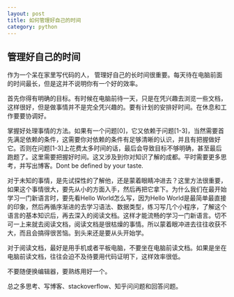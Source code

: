 ```yaml
---
layout: post
title: 如何管理好自己的时间
category: python
---
```

管理好自己的时间
----------------

作为一个呆在家里写代码的人， 管理好自己的长时间很重要。每天待在电脑前面的时间最长，但是这并不说明你有一个好的效率。

首先你得有明确的目标。有时候在电脑前待一天，只是在凭兴趣去浏览一些文档，这样很好，但是做事情并不是完全凭兴趣的。要有计划的安排好时间。在休息和工作要要协调好。

掌握好处理事情的方法。如果有一个问题[0]，它又依赖于问题[1-3]，当然需要首先满足依赖的条件，这需要你对依赖的条件有足够清晰的认识，并且有把握做好它。否则在问题[1-3]上花费太多时间的话，最后会导致目标不够明确，甚至最后跑题了。这里需要把握好时间。这又涉及到你对知识了解的成都。平时需要更多思考，并写出博客。Dont be defined by your taste. 

对于未知的事情，是先试探性的了解他，还是蒙着眼睛冲进去？这里方法很重要，如果这个事情很大，要先从小的方面入手，然后再把它拿下。为什么我们在最开始学习一门新语言时，要先看Hello World怎么写，因为Hello World是最简单最直接的印象，然后再循序渐进的去学习语法、数据类型，练习写几个小程序，了解这个语言的基本知识后，再去深入的阅读文档。这样才能流畅的学习一门新语言。切不可一上来就去阅读文档，阅读文档是很枯燥的事情。所以蒙着眼冲进去往往收获不大，而且会搞得很苦恼。到头来还是要从头开始学。

对于阅读文档，最好是用手机或者平板电脑，不要坐在电脑前读文档。如果是坐在电脑前读文档，往往会迫不及待要用代码证明下，这样效率很低。

不要随便换编辑器，要熟练用好一个。

总之多思考、写博客、stackoverflow、知乎问问题和回答问题。




